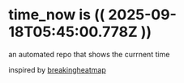 # time_now is (( 2025-09-18T05:45:00.778Z ))

an automated repo that shows the currnent time

inspired by [breakingheatmap](https://github.com/breakingheatmap/breakingheatmap)